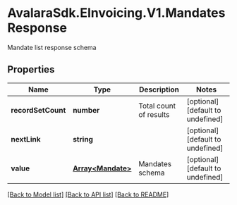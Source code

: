 # AvalaraSdk.EInvoicing.V1.MandatesResponse
Mandate list response schema

## Properties

Name | Type | Description | Notes
------------ | ------------- | ------------- | -------------
**recordSetCount** | **number** | Total count of results | [optional] [default to undefined]
**nextLink** | **string** |  | [optional] [default to undefined]
**value** | [**Array&lt;Mandate&gt;**](Mandate.md) | Mandates schema | [optional] [default to undefined]

[[Back to Model list]](../../../README.md#documentation-for-models) [[Back to API list]](../../../README.md#documentation-for-api-endpoints) [[Back to README]](../../../README.md)


